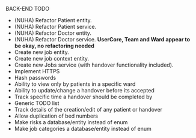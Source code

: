 BACK-END TODO
- (NUHA) Refactor Patient entity.
- (NUHA) Refactor Patient service.
- (NUHA) Refactor Doctor entity.
- (NUHA) Refactor Doctor service.
****UserCore, Team and Ward appear to be okay, no refactoring needed****
- Create new job entity.
- Create new job context entity.
- Create new Jobs service (with handover functionality included).
- Implement HTTPS
- Hash passwords
- Ability to view only by patients in a specific ward
- Ability to update/change a handover before its accepted
- Track specific time a handover should be completed by
- Generic TODO list
- Track details of the creation/edit of any patient or handover
- Allow duplication of bed numbers
- Make risks a database/entity instead of enum
- Make job categories a database/entity instead of enum

